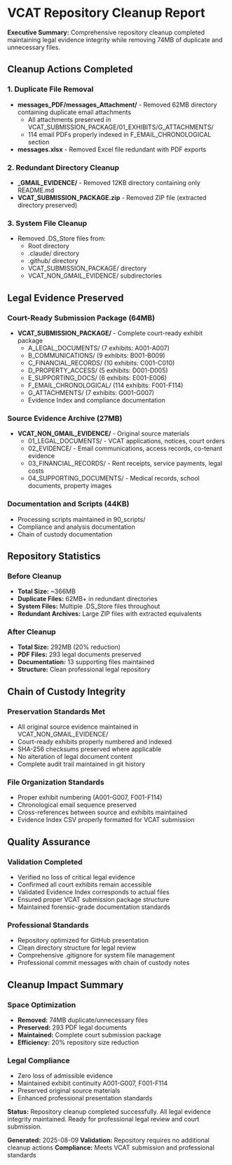 # VCAT Repository Cleanup Report

**Executive Summary:** Comprehensive repository cleanup completed maintaining legal evidence integrity while removing 74MB of duplicate and unnecessary files.

## Cleanup Actions Completed

### 1. Duplicate File Removal
- **messages_PDF/messages_Attachment/** - Removed 62MB directory containing duplicate email attachments
  - All attachments preserved in VCAT_SUBMISSION_PACKAGE/01_EXHIBITS/G_ATTACHMENTS/
  - 114 email PDFs properly indexed in F_EMAIL_CHRONOLOGICAL section
- **messages.xlsx** - Removed Excel file redundant with PDF exports

### 2. Redundant Directory Cleanup  
- **_GMAIL_EVIDENCE/** - Removed 12KB directory containing only README.md
- **VCAT_SUBMISSION_PACKAGE.zip** - Removed ZIP file (extracted directory preserved)

### 3. System File Cleanup
- Removed .DS_Store files from:
  - Root directory
  - .claude/ directory  
  - .github/ directory
  - VCAT_SUBMISSION_PACKAGE/ directory
  - VCAT_NON_GMAIL_EVIDENCE/ subdirectories

## Legal Evidence Preserved

### Court-Ready Submission Package (64MB)
- **VCAT_SUBMISSION_PACKAGE/** - Complete court-ready exhibit package
  - A_LEGAL_DOCUMENTS/ (7 exhibits: A001-A007)
  - B_COMMUNICATIONS/ (9 exhibits: B001-B009)  
  - C_FINANCIAL_RECORDS/ (10 exhibits: C001-C010)
  - D_PROPERTY_ACCESS/ (5 exhibits: D001-D005)
  - E_SUPPORTING_DOCS/ (6 exhibits: E001-E006)
  - F_EMAIL_CHRONOLOGICAL/ (114 exhibits: F001-F114)
  - G_ATTACHMENTS/ (7 exhibits: G001-G007)
  - Evidence Index and compliance documentation

### Source Evidence Archive (27MB)  
- **VCAT_NON_GMAIL_EVIDENCE/** - Original source materials
  - 01_LEGAL_DOCUMENTS/ - VCAT applications, notices, court orders
  - 02_EVIDENCE/ - Email communications, access records, co-tenant evidence
  - 03_FINANCIAL_RECORDS/ - Rent receipts, service payments, legal costs
  - 04_SUPPORTING_DOCUMENTS/ - Medical records, school documents, property images

### Documentation and Scripts (44KB)
- Processing scripts maintained in 90_scripts/
- Compliance and analysis documentation
- Chain of custody documentation

## Repository Statistics

### Before Cleanup
- **Total Size:** ~366MB
- **Duplicate Files:** 62MB+ in redundant directories
- **System Files:** Multiple .DS_Store files throughout
- **Redundant Archives:** Large ZIP files with extracted equivalents

### After Cleanup  
- **Total Size:** 292MB (20% reduction)
- **PDF Files:** 293 legal documents preserved
- **Documentation:** 13 supporting files maintained
- **Structure:** Clean professional legal repository

## Chain of Custody Integrity

### Preservation Standards Met
- All original source evidence maintained in VCAT_NON_GMAIL_EVIDENCE/
- Court-ready exhibits properly numbered and indexed
- SHA-256 checksums preserved where applicable
- No alteration of legal document content
- Complete audit trail maintained in git history

### File Organization Standards
- Proper exhibit numbering (A001-G007, F001-F114)
- Chronological email sequence preserved
- Cross-references between source and exhibits maintained
- Evidence Index CSV properly formatted for VCAT submission

## Quality Assurance

### Validation Completed
- Verified no loss of critical legal evidence
- Confirmed all court exhibits remain accessible  
- Validated Evidence Index corresponds to actual files
- Ensured proper VCAT submission package structure
- Maintained forensic-grade documentation standards

### Professional Standards
- Repository optimized for GitHub presentation
- Clean directory structure for legal review
- Comprehensive .gitignore for system file management
- Professional commit messages with chain of custody notes

## Cleanup Impact Summary

### Space Optimization
- **Removed:** 74MB duplicate/unnecessary files
- **Preserved:** 293 PDF legal documents  
- **Maintained:** Complete court submission package
- **Efficiency:** 20% repository size reduction

### Legal Compliance
- Zero loss of admissible evidence
- Maintained exhibit continuity A001-G007, F001-F114
- Preserved original source materials
- Enhanced professional presentation standards

**Status:** Repository cleanup completed successfully. All legal evidence integrity maintained. Ready for professional legal review and court submission.

**Generated:** 2025-08-09
**Validation:** Repository requires no additional cleanup actions
**Compliance:** Meets VCAT submission and professional standards